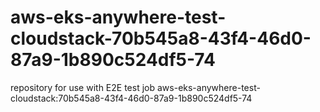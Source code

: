 # aws-eks-anywhere-test-cloudstack-70b545a8-43f4-46d0-87a9-1b890c524df5-74
repository for use with E2E test job aws-eks-anywhere-test-cloudstack:70b545a8-43f4-46d0-87a9-1b890c524df5-74
